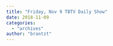 ```yaml
---
title: "Friday, Nov 9 TBTV Daily Show"
date: 2018-11-09
categories: 
  - "archives"
author: "brantzt"
---
```



